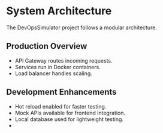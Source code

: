 # System Architecture

The DevOpsSimulator project follows a modular architecture.

## Production Overview
- API Gateway routes incoming requests.
- Services run in Docker containers.
- Load balancer handles scaling.

## Development Enhancements
- Hot reload enabled for faster testing.
- Mock APIs available for frontend integration.
- Local database used for lightweight testing.
-